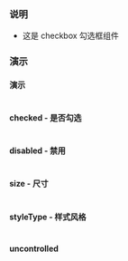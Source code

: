 ### 说明

-   这是 checkbox 勾选框组件

### 演示

#### 演示

```js {"codepath": "checkbox.jsx"}
```

#### checked - 是否勾选

```js {"codepath": "checkbox-checked.jsx"}
```

#### disabled - 禁用

```js {"codepath": "checkbox-disabled.jsx"}
```

#### size - 尺寸

```js {"codepath": "checkbox-size.jsx"}
```

#### styleType - 样式风格

```js {"codepath": "checkbox-styleType.jsx"}
```

#### uncontrolled

```js {"codepath": "checkbox-uncontrolled.jsx"}
```

